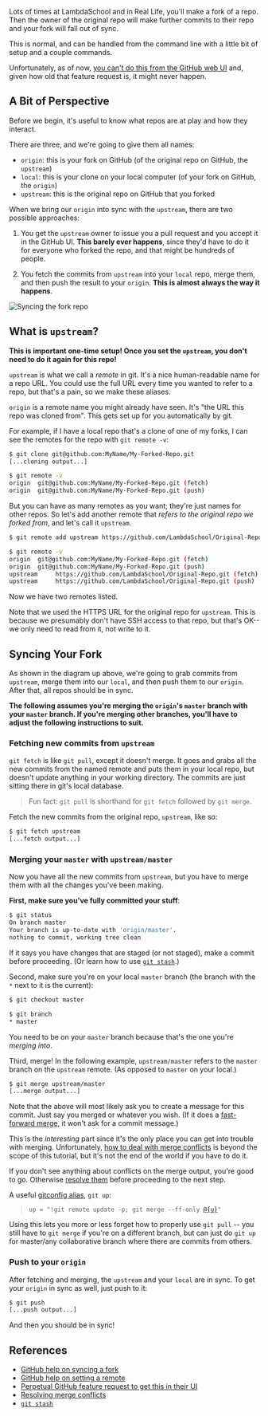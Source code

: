 Lots of times at LambdaSchool and in Real Life, you'll make a fork of a repo. Then the owner of the original repo will make further commits to their repo and your fork will fall out of sync.

This is normal, and can be handled from the command line with a little bit of setup and a couple commands.

Unfortunately, as of now, [you can't do this from the GitHub web UI](https://github.com/isaacs/github/issues/121) and, given how old that feature request is, it might never happen.

## A Bit of Perspective

Before we begin, it's useful to know what repos are at play and how they interact.

There are three, and we're going to give them all names:

- `origin`: this is your fork on GitHub (of the original repo on GitHub, the `upstream`)
- `local`: this is your clone on your local computer (of your fork on GitHub, the `origin`)
- `upstream`: this is the original repo on GitHub that you forked

When we bring our `origin` into sync with the `upstream`, there are two possible approaches:

1. You get the `upstream` owner to issue you a pull request and you accept it in the GitHub UI. **This barely ever happens**, since they'd have to do it for everyone who forked the repo, and that might be hundreds of people.

2. You fetch the commits from `upstream` into your `local` repo, merge them, and then push the result to your `origin`. **This is almost always the way it happens**.

![Syncing the fork repo](https://github.com/LambdaSchool/BeejWiki/blob/master/wiki-images/repo-fork-sync.svg)

## What is `upstream`?

**This is important one-time setup! Once you set the `upstream`, you don't need to do it again for this repo!**

`upstream` is what we call a _remote_ in git. It's a nice human-readable name for a repo URL. You could use the full URL every time you wanted to refer to a repo, but that's a pain, so we make these aliases.

`origin` is a remote name you might already have seen. It's "the URL this repo was cloned from". This gets set up for you automatically by git.

For example, if I have a local repo that's a clone of one of my forks, I can see the remotes for the repo with `git remote -v`:

```bash
$ git clone git@github.com:MyName/My-Forked-Repo.git
[...cloning output...]

$ git remote -v
origin	git@github.com:MyName/My-Forked-Repo.git (fetch)
origin	git@github.com:MyName/My-Forked-Repo.git (push)
```

But you can have as many remotes as you want; they're just names for other repos. So let's add another remote that _refers to the original repo we forked from_, and let's call it `upstream`.

```bash
$ git remote add upstream https://github.com/LambdaSchool/Original-Repo.git

$ git remote -v
origin	git@github.com:MyName/My-Forked-Repo.git (fetch)
origin	git@github.com:MyName/My-Forked-Repo.git (push)
upstream     https://github.com/LambdaSchool/Original-Repo.git (fetch)
upstream     https://github.com/LambdaSchool/Original-Repo.git (push)
```

Now we have two remotes listed.

Note that we used the HTTPS URL for the original repo for `upstream`. This is because we presumably don't have SSH access to that repo, but that's OK--we only need to read from it, not write to it.

## Syncing Your Fork

As shown in the diagram up above, we're going to grab commits from `upstream`, merge them into our `local`, and then push them to our `origin`. After that, all repos should be in sync.

**The following assumes you're merging the `origin`'s `master` branch with your `master` branch. If you're merging other branches, you'll have to adjust the following instructions to suit.**

### Fetching new commits from `upstream`

`git fetch` is like `git pull`, except it doesn't merge. It goes and grabs all the new commits from the named remote and puts them in your local repo, but doesn't update anything in your working directory. The commits are just sitting there in git's local database.

> Fun fact: `git pull` is shorthand for `git fetch` followed by `git merge`.

Fetch the new commits from the original repo, `upstream`, like so:

```bash
$ git fetch upstream
[...fetch output...]
```

### Merging your `master` with `upstream/master`

Now you have all the new commits from `upstream`, but you have to merge them with all the changes you've been making.

**First, make sure you've fully committed your stuff**:

```bash
$ git status
On branch master
Your branch is up-to-date with 'origin/master'.
nothing to commit, working tree clean
```

If it says you have changes that are staged (or not staged), make a commit before proceeding. (Or learn how to use [`git stash`](https://git-scm.com/book/en/v1/Git-Tools-Stashing).)

Second, make sure you're on your local `master` branch (the branch with the `*` next to it is the current):

```bash
$ git checkout master

$ git branch
* master
```

You need to be on your `master` branch because that's the one you're _merging into_.

Third, merge! In the following example, `upstream/master` refers to the `master` branch on the `upstream` remote. (As opposed to `master` on your local.)

```bash
$ git merge upstream/master
[...merge output...]
```

Note that the above will most likely ask you to create a message for this commit. Just say you merged or whatever you wish. (If it does a [fast-forward merge](https://git-scm.com/book/en/v2/Git-Branching-Basic-Branching-and-Merging), it won't ask for a commit message.)

This is the _interesting_ part since it's the only place you can get into trouble with merging. Unfortunately, [how to deal with merge conflicts](https://git-scm.com/book/en/v2/Git-Branching-Basic-Branching-and-Merging) is beyond the scope of this tutorial, but it's not the end of the world if you have to do it.

If you don't see anything about conflicts on the merge output, you're good to go. Otherwise [resolve them](https://git-scm.com/book/en/v2/Git-Branching-Basic-Branching-and-Merging) before proceeding to the next step.

A useful [gitconfig alias](https://git-scm.com/docs/git-config), `git up`:

> `up = "!git remote update -p; git merge --ff-only `[`@{u}`](https://git-scm.com/docs/gitrevisions)`"`

Using this lets you more or less forget how to properly use `git pull` -- you still have to `git merge` if you're on a different branch, but can just do `git up` for master/any collaborative branch where there are commits from others.

### Push to your `origin`

After fetching and merging, the `upstream` and your `local` are in sync. To get your `origin` in sync as well, just push to it:

```bash
$ git push
[...push output...]
```

And then you should be in sync!

## References

- [GitHub help on syncing a fork](https://help.github.com/articles/syncing-a-fork/)
- [GitHub help on setting a remote](https://help.github.com/articles/configuring-a-remote-for-a-fork/)
- [Perpetual GitHub feature request to get this in their UI](https://github.com/isaacs/github/issues/121)
- [Resolving merge conflicts](https://git-scm.com/book/en/v2/Git-Branching-Basic-Branching-and-Merging)
- [`git stash`](https://git-scm.com/book/en/v1/Git-Tools-Stashing)
